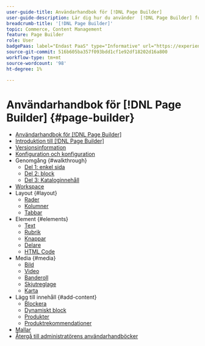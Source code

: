 ```yaml
---
user-guide-title: Användarhandbok för [!DNL Page Builder]
user-guide-description: Lär dig hur du använder  [!DNL Page Builder] funktioner för att skapa innehållsrika sidor med anpassade layouter som förbättrar ditt visuella berättande och ökar kundengagemanget och kundlojaliteten.
breadcrumb-title: '[!DNL Page Builder]'
topic: Commerce, Content Management
feature: Page Builder
role: User
badgePaas: label="Endast PaaS" type="Informative" url="https://experienceleague.adobe.com/en/docs/commerce/user-guides/product-solutions" tooltip="Gäller endast Adobe Commerce i molnprojekt (Adobe-hanterad PaaS-infrastruktur) och lokala projekt."
source-git-commit: 516b605ba357f093bdd1cf1e92df18202d16a800
workflow-type: tm+mt
source-wordcount: '98'
ht-degree: 1%

---
```



# Användarhandbok för [!DNL Page Builder] {#page-builder}

- [Användarhandbok för [!DNL Page Builder]](guide-overview.md)
- [Introduktion till  [!DNL Page Builder]](introduction.md)
- [Versionsinformation](release-notes.md)
- [Konfiguration och konfiguration](setup.md)
- Genomgång {#walkthrough}
   - [Del 1: enkel sida](1-simple-page.md)
   - [Del 2: block](2-blocks.md)
   - [Del 3: Kataloginnehåll](3-catalog-content.md)
- [Workspace](workspace.md)
- Layout {#layout}
   - [Rader](row.md)
   - [Kolumner](column.md)
   - [Tabbar](tabs.md)
- Element {#elements}
   - [Text](text.md)
   - [Rubrik](heading.md)
   - [Knappar](buttons.md)
   - [Delare](divider.md)
   - [HTML Code](html-code.md)
- Media {#media}
   - [Bild](image.md)
   - [Video](video.md)
   - [Banderoll](banner.md)
   - [Skjutreglage](slider.md)
   - [Karta](map.md)
- Lägg till innehåll {#add-content}
   - [Blockera](block.md)
   - [Dynamiskt block](dynamic-block.md)
   - [Produkter](products.md)
   - [Produktrekommendationer](recommendations.md)
- [Mallar](templates.md)
- [Återgå till administratörens användarhandböcker](https://experienceleague.adobe.com/en/docs/commerce-admin/user-guides/home)


